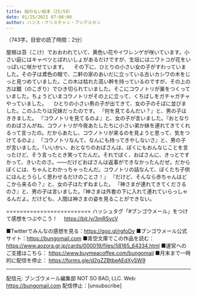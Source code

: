 ```yaml
---
title: 絵のない絵本（25/59）
date: 01/25/2021 07:00:00
author: ハンス・クリスチャン・アンデルセン
---
```


（743字。目安の読了時間：2分）

屋根は苔（こけ）でおおわれていて、黄色い花やイワレンゲが咲いています。小さい庭にはキャベツとばれいしょがあるだけですが、生垣にはニワトコが花をいっぱいに咲かせています。 　その下に、ひとりの小さい女の子がすわっていました。その子は鳶色の眼で、二軒の家のあいだに立っている古いカシワの木をじっと見つめていました。この木は枯れた高い幹を持っているのですが、その上の方は鋸（のこぎり）でひき切られていました。そこにコウノトリが巣をつくっていました。ちょうどいまコウノトリがその上に立って、くちばしをガチャガチャやっていました。 　ひとりの小さい男の子が出てきて、女の子のそばに並びました。このふたりは兄妹だったのです。 『何を見てるんだい？』と、男の子はききました。 『コウノトリを見てるのよ』と、女の子が言いました。『おとなりのおばさんがね、コウノトリが今夜あたしたちに小さい弟か妹を連れてきてくれるって言ったの。だからあたし、コウノトリが来るのを見ようと思って、気をつけてるのよ』 『コウノトリなんて、なんにも持ってきやしないさ』と、男の子が言いました。『いいかい、おとなりのおばさんは、ぼくにもおんなじことを言ったけど、そう言ったとき笑ってたんだ。それでぼく、おばさんに、きっとですかって、きいたのさ。――だけどおばさんは返事ができなかったんだぜ。だからぼくには、ちゃんとわかっちゃったんだ。コウノトリの話なんて、ぼくたち子供にほんとうらしく思わせるだけのことさ！』 『だけど、そんなら赤ちゃんはどこから来るの？』と、女の子はたずねました。 『神さまが連れてきてくださるのさ』と、男の子は言いました。『神さまは外套の下に入れて連れていらっしゃるんだよ。だけども、人間は神さまの姿を見ることができない。

=========================
ハッシュタグ「#ブンゴウメール」をつけて感想をつぶやこう！　
https://bit.ly/3mRSvcV

■Twitterでみんなの感想を見る：https://goo.gl/rgfoDv
■ブンゴウメール公式サイト：https://bungomail.com
■青空文庫でこの作品を読む：https://www.aozora.gr.jp/cards/000019/files/58165_64334.html
■運営へのご支援はこちら： https://www.buymeacoffee.com/bungomail
■月末まで一時的に配信を停止： https://forms.gle/d2gZZBtbeAEdXySW9

-------
配信元: ブンゴウメール編集部
NOT SO BAD, LLC.
Web: https://bungomail.com
配信停止：[unsubscribe]

